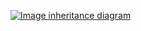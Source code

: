 <!-- figures/master.svg SVG AND LINK -->
[![Image inheritance diagram](http://interactive.blockdiag.com/?compression=deflate&src=eJxNjs0KgzAQhO8-RfDupdCTWOhzlCJrsmpokpW4Qmnpu9eNv6fMfjOzm8aRfhkLnfpmSlG0GBjYUlCVGihyBMvl7BhsYXJctxR4tB-c7avwu3o4aNBVuYeRMebPMku4uKmGOmIot3FkCAaiKTwZdDuFCL1klvTRqzX5HofDWoEkGN8wipPEqeNJw6khY8pbnhzE1Fik0GXfRegqhc6v7q1DwZveb6Zw-vKxoMx-f4I3Z3A)](http://interactive.blockdiag.com/?compression=deflate&src=eJx1kNEKwiAUhu97ioM33SxIR1djQRB7AS9jiHNW0kFhGWtF796mJbuou-94vv9XbNCpS2vkCZ4LgFYf5Q29ODrrr-ahoQS6KcbFDg4oG40l2SGSuliEs9UWquJLfKJqIlqtZ0wTs4oKlqY8WjxYfM40MeOfRJjyaI31AOFG5byDg3LoupKcOq0tySC-c3lnyxomPXT806MSN19F9MafhbFed1ai2JtOqhQbNKLrSebPRl3qFP6ZSYXzivFLiRqkjZ_4egOq9Wpf)
